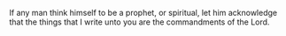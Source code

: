 If any man think himself to be a prophet, or spiritual, let him acknowledge that the things that I write unto you are the commandments of the Lord.

